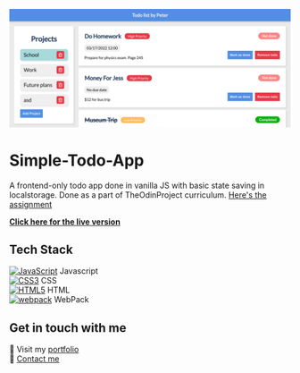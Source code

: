 [![Simple todo app featured](https://github.com/kancur/Simple-Todo-App/blob/main/todo-featured.png?raw=true)](https://kancur.github.io/Simple-Todo-App/)
# Simple-Todo-App
A frontend-only todo app done in vanilla JS with basic state saving in localstorage.
Done as a part of TheOdinProject curriculum. [Here's the assignment](https://www.theodinproject.com/paths/full-stack-javascript/courses/javascript/lessons/todo-list)

**[Click here for the live version](https://kancur.github.io/Simple-Todo-App/)**

## Tech Stack
<a href="https://developer.mozilla.org/en-US/docs/Web/JavaScript" title="JavaScript"><img src="https://github.com/get-icon/geticon/raw/master/icons/javascript.svg" alt="JavaScript" width="21px" height="21px"></a> Javascript  
<a href="https://www.w3.org/TR/CSS/" title="CSS3"><img src="https://github.com/get-icon/geticon/raw/master/icons/css-3.svg" alt="CSS3" width="21px" height="21px"></a> CSS  
<a href="https://www.w3.org/TR/html5/" title="HTML5"><img src="https://github.com/get-icon/geticon/raw/master/icons/html-5.svg" alt="HTML5" width="21px" height="21px"></a> HTML  
<a href="https://webpack.js.org/" title="webpack"><img src="https://github.com/get-icon/geticon/raw/master/icons/webpack.svg" alt="webpack" width="21px" height="21px"></a> WebPack  

## Get in touch with me
🔗 Visit my [portfolio](https://petersmid.com)  
💬 [Contact me](https://petersmid.com/contact)  
